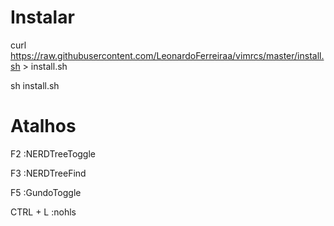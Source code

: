 # Instalar
curl https://raw.githubusercontent.com/LeonardoFerreiraa/vimrcs/master/install.sh > install.sh 

sh install.sh

# Atalhos
F2 :NERDTreeToggle

F3 :NERDTreeFind

F5 :GundoToggle

CTRL + L :nohls
